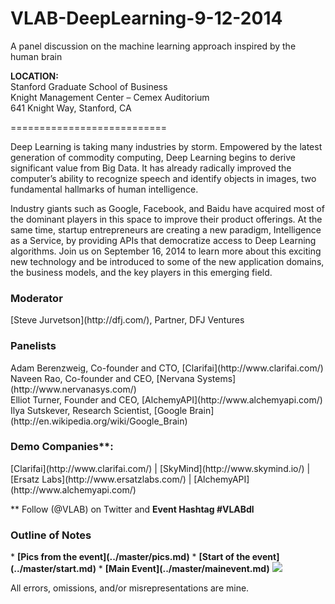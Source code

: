 VLAB-DeepLearning-9-12-2014
===========================

A panel discussion on the machine learning approach inspired by the human brain

<b>LOCATION:<br></b>
Stanford Graduate School of Business<br>
Knight Management Center – Cemex Auditorium<br>
641 Knight Way, Stanford, CA

===========================

Deep Learning is taking many industries by storm. Empowered by the latest generation of commodity computing, Deep Learning begins to derive significant value from Big Data. It has already radically improved the computer’s ability to recognize speech and identify objects in images, two fundamental hallmarks of human intelligence.

Industry giants such as Google, Facebook, and Baidu have acquired most of the dominant players in this space to improve their product offerings. At the same time, startup entrepreneurs are creating a new paradigm, Intelligence as a Service, by providing APIs that democratize access to Deep Learning algorithms. Join us on September 16, 2014 to learn more about this exciting new technology and be introduced to some of the new application domains, the business models, and the key players in this emerging field. 


<h3>Moderator</h3>
[Steve Jurvetson](http://dfj.com/), Partner, DFJ Ventures
 

<h3>Panelists</h3>
Adam Berenzweig, Co-founder and CTO, [Clarifai](http://www.clarifai.com/)<br>
Naveen Rao, Co-founder and CEO, [Nervana Systems](http://www.nervanasys.com/)<br>
Elliot Turner, Founder and CEO, [AlchemyAPI](http://www.alchemyapi.com/)<br>
Ilya Sutskever, Research Scientist, [Google Brain](http://en.wikipedia.org/wiki/Google_Brain)
 

<h3>Demo Companies**:</h3>
[Clarifai](http://www.clarifai.com/) | [SkyMind](http://www.skymind.io/) | [Ersatz Labs](http://www.ersatzlabs.com/) | [AlchemyAPI](http://www.alchemyapi.com/)

** Follow (@VLAB) on Twitter and <b>Event Hashtag #VLABdl</b>

<h3>Outline of Notes</h3>
* <b>[Pics from the event](../master/pics.md)</b>
* <b>[Start of the event](../master/start.md)</b>
* <b>[Main Event](../master/mainevent.md)</b>

<img src="https://www.vlab.org/wp-content/uploads/2014/08/banner-1.jpg">

All errors, omissions, and/or misrepresentations are mine.
 
